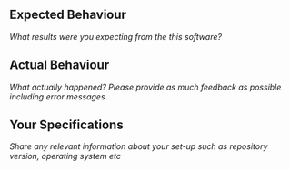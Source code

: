 ## Expected Behaviour

*What results were you expecting from the this software?*

## Actual Behaviour

*What actually happened? Please provide as much feedback as possible including error messages*

## Your Specifications

*Share any relevant information about your set-up such as repository version, operating system etc*
